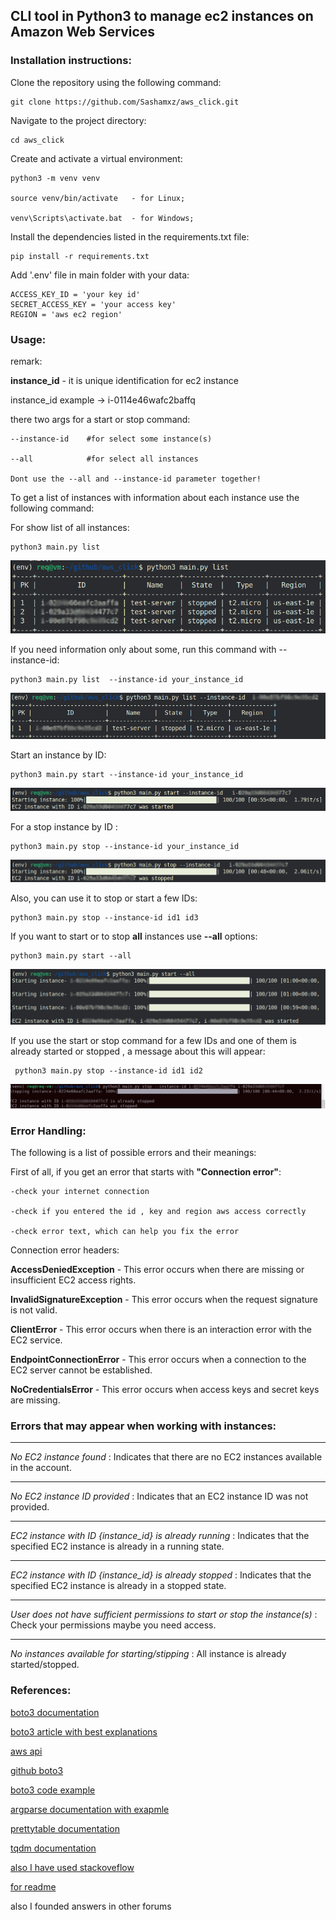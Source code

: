 
## CLI tool in Python3 to manage ec2 instances on Amazon Web Services

### Installation instructions:
Clone the repository using the following command:
```
git clone https://github.com/Sashamxz/aws_click.git
```

Navigate to the project directory:
```
cd aws_click
```

Create and activate a virtual environment:
```
python3 -m venv venv

source venv/bin/activate   - for Linux;

venv\Scripts\activate.bat  - for Windows;
```

Install the dependencies listed in the requirements.txt file:
```
pip install -r requirements.txt
```

Add '.env' file in main folder with your data:
```
ACCESS_KEY_ID = 'your key id'
SECRET_ACCESS_KEY = 'your access key'
REGION = 'aws ec2 region'
```

### Usage:
remark:

**instance_id** - it is unique identification for ec2 instance

instance_id example ->  i-0114e46wafc2baffq  


there two args for a start or stop command:

```
--instance-id    #for select some instance(s) 

--all            #for select all instances 

Dont use the --all and --instance-id parameter together!
```

To get a list of instances with information about each instance 
use the following command:

For show list of all instances:
```
python3 main.py list  

```

![Screenshot list](./screenshot/screen1.png) 

If you need information only about some, run this command with --instance-id:
```
python3 main.py list  --instance-id your_instance_id
```

![Screenshot list](./screenshot/wan_list.png) 

Start an instance by ID:

```
python3 main.py start --instance-id your_instance_id

```

![Screenshot start](./screenshot/start.png)


For a stop instance by ID :

```
python3 main.py stop --instance-id your_instance_id

```

![Screenshot stop](./screenshot/stop.png) 


Also, you can use it to stop or start a few IDs:
```
python3 main.py stop --instance-id id1 id3
```

If you want to start or to stop **all** instances use **--all** options:

```
python3 main.py start --all
```
![Screenshot stop](./screenshot/screen_all.png) 

If you use the start or stop command for a few IDs and one of them is already started or 
stopped , a message about this will appear:

```
 python3 main.py stop --instance-id id1 id2
```
![Screenshot done](./screenshot/wan_of.png)



### Error Handling:

The following is a list of possible errors and their meanings:

First of all, if you get an error that starts with **"Connection error"**:
```
-check your internet connection

-check if you entered the id , key and region aws access correctly 

-check error text, which can help you fix the error
```
Connection error headers:

**AccessDeniedException**     -   This error occurs when there are missing or insufficient EC2 access rights.

**InvalidSignatureException** -   This error occurs when the request signature is not valid.

**ClientError**               -   This error occurs when there is an interaction error with the EC2 service.

**EndpointConnectionError**   -   This error occurs when a connection to the EC2 server cannot be established.

**NoCredentialsError**        -   This error occurs when access keys and secret keys are missing.




### Errors that may appear when working with instances:
_________________________________________________________________________________________________
*No EC2 instance found*       : Indicates that there are no EC2 instances available in the account.
_________________________________________________________________________________________________
*No EC2 instance ID provided* : Indicates that an EC2 instance ID was not provided.
_________________________________________________________________________________________________
*EC2 instance with ID {instance_id} 
is already running*           : Indicates that the specified EC2 instance is already in a running state.
_________________________________________________________________________________________________
*EC2 instance with ID {instance_id}
 is already stopped*          : Indicates that the specified EC2 instance is already in a stopped state.
_________________________________________________________________________________________________
*User does not have sufficient 
permissions to start or stop the instance(s)*   : Check your permissions maybe you need access.
_________________________________________________________________________________________________
*No instances available for starting/stipping*  :  All instance is already  started/stopped.



### References:
[boto3 documentation](https://boto3.amazonaws.com/v1/documentation/api/latest/index.html)

[boto3  article with best explanations](https://unbiased-coder.com/boto3-ec2-create-launch-stop/)

[aws api](https://docs.aws.amazon.com/AWSEC2/latest/APIReference/API_ModifyInstanceAttribute.html)

[github boto3](https://github.com/boto/boto3)

[boto3 code example](https://boto3.amazonaws.com/v1/documentation/api/latest/guide/ec2-example-managing-instances.html)

[argparse documentation with exapmle](https://docs.python.org/3/library/argparse.html)

[prettytable documentation](https://pypi.org/project/prettytable/)

[tqdm documentation](https://tqdm.github.io/docs/tqdm/)

[also I have used stackoveflow](https://stackoverflow.com/questions/42809096/difference-in-boto3-between-resource-client-and-session)

[for readme](https://markdown.rozh2sch.org.ua/#%D0%BF%D1%83%D1%82%D1%96%D0%B2%D0%BD%D0%B8%D0%BA-%D0%BF%D0%BE-markdown)

also I founded  answers in other forums
